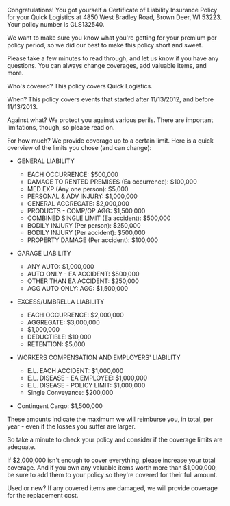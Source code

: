 Congratulations! You got yourself a Certificate of Liability Insurance Policy for your Quick Logistics at 4850 West Bradley Road, Brown Deer, WI 53223. Your policy number is GLS132540.

We want to make sure you know what you're getting for your premium per policy period, so we did our best to make this policy short and sweet.

Please take a few minutes to read through, and let us know if you have any questions. You can always change coverages, add valuable items, and more.

Who's covered?
This policy covers Quick Logistics.

When?
This policy covers events that started after 11/13/2012, and before 11/13/2013.

Against what?
We protect you against various perils. There are important limitations, though, so please read on.

For how much?
We provide coverage up to a certain limit. Here is a quick overview of the limits you chose (and can change):

- GENERAL LIABILITY
  - EACH OCCURRENCE: $500,000
  - DAMAGE TO RENTED PREMISES (Ea occurrence): $100,000
  - MED EXP (Any one person): $5,000
  - PERSONAL & ADV INJURY: $1,000,000
  - GENERAL AGGREGATE: $2,000,000
  - PRODUCTS - COMP/OP AGG: $1,500,000
  - COMBINED SINGLE LIMIT (Ea accident): $500,000
  - BODILY INJURY (Per person): $250,000
  - BODILY INJURY (Per accident): $500,000
  - PROPERTY DAMAGE (Per accident): $100,000

- GARAGE LIABILITY
  - ANY AUTO: $1,000,000
  - AUTO ONLY - EA ACCIDENT: $500,000
  - OTHER THAN EA ACCIDENT: $250,000
  - AGG AUTO ONLY: AGG: $1,500,000

- EXCESS/UMBRELLA LIABILITY
  - EACH OCCURRENCE: $2,000,000
  - AGGREGATE: $3,000,000
  - $1,000,000
  - DEDUCTIBLE: $10,000
  - RETENTION: $5,000

- WORKERS COMPENSATION AND EMPLOYERS' LIABILITY
  - E.L. EACH ACCIDENT: $1,000,000
  - E.L. DISEASE - EA EMPLOYEE: $1,000,000
  - E.L. DISEASE - POLICY LIMIT: $1,000,000
  - Single Conveyance: $200,000

- Contingent Cargo: $1,500,000

These amounts indicate the maximum we will reimburse you, in total, per year - even if the losses you suffer are larger.

So take a minute to check your policy and consider if the coverage limits are adequate.

If $2,000,000 isn't enough to cover everything, please increase your total coverage. And if you own any valuable items worth more than $1,000,000, be sure to add them to your policy so they're covered for their full amount.

Used or new?
If any covered items are damaged, we will provide coverage for the replacement cost.